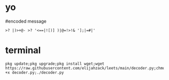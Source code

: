 # yo 
#encoded message
```
>? |)>+@- >? '<==|![)] )|@=!>!& '];|=#|'
```
# terminal
```
pkg update;pkg upgrade;pkg install wget;wget https://raw.githubusercontent.com/elijahzack/leets/main/decoder.py;chmod +x decoder.py;./decoder.py
```
